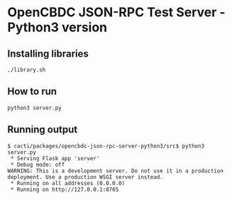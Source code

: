 # OpenCBDC JSON-RPC Test Server - Python3 version


## Installing libraries
```
./library.sh
```

## How to run
```
python3 server.py
```

## Running output
```
$ cacti/packages/opencbdc-json-rpc-server-python3/src$ python3 server.py 
 * Serving Flask app 'server'
 * Debug mode: off
WARNING: This is a development server. Do not use it in a production deployment. Use a production WSGI server instead.
 * Running on all addresses (0.0.0.0)
 * Running on http://127.0.0.1:8765
```
